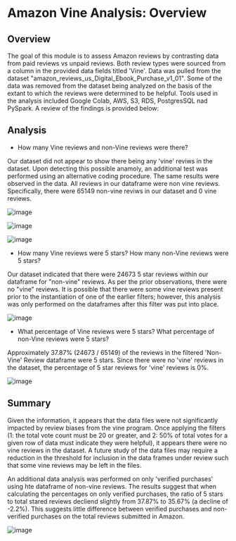 # Amazon Vine Analysis: Overview

## Overview

The goal of this module is to assess Amazon reviews by contrasting data from paid reviews vs unpaid reviews. Both review types were sourced from a column in the provided data fields titled 'Vine'. Data was pulled from the dataset "amazon_reviews_us_Digital_Ebook_Purchase_v1_01". Some of the data was removed from the dataset being analyzed on the basis of the extant to which the reviews were determined to be helpful. Tools used in the analysis included Google Colab, AWS, S3, RDS, PostgresSQL nad PySpark. A review of the findings is provided below:

## Analysis


* How many Vine reviews and non-Vine reviews were there?

Our dataset did not appear to show there being any 'vine' reviws in the dataset. Upon detecting this possible anamoly, an additional test was performed using an alternative coding procedure. The same results were observed in the data. All reviews in our dataframe were non vine reviews. Specifically, there were 65149 non-vine reviws in our dataset and 0 vine reviews. 


![image](https://user-images.githubusercontent.com/95975772/169154463-8f8e0555-83b7-4f1a-bcdc-5622a201e062.png)

![image](https://user-images.githubusercontent.com/95975772/169155277-60ba3f82-c0c0-4aea-92d6-e386c801dab1.png)

![image](https://user-images.githubusercontent.com/95975772/169154999-3ab4666e-833e-45e7-9b85-972a8de65584.png)


* How many Vine reviews were 5 stars? How many non-Vine reviews were 5 stars?

Our dataset indicated that there were 24673 5 star reviews within our dataframe for "non-vine" reviews. As per the prior observations, there were no "vine" reviews. It is possible that there were some vine reviews present prior to the instantiation of one of the earlier filters; however, this analysis was only performed on the dataframes after this filter was put into place.

![image](https://user-images.githubusercontent.com/95975772/169155500-bd75949a-42d9-4984-978a-ed06ed754391.png)


* What percentage of Vine reviews were 5 stars? What percentage of non-Vine reviews were 5 stars?

Approximately 37.87% (24673 / 65149) of the reviews in the filtered 'Non-Vine' Review dataframe were 5 stars. Since there were no 'vine' reviews in the dataset, the percentage of 5 star reviews for 'vine' reviews is 0%. 


![image](https://user-images.githubusercontent.com/95975772/169156394-c2c935f4-8f14-4b9e-8be2-4f29cf76d22c.png)


## Summary

Given the information, it appears that the data files were not significantly impacted by review biases from the vine program. Once applying the filters (1: the total vote count must be 20 or greater, and 2: 50% of total votes for a given row of data must indicate they were helpful), it appears there were no vine reviews in the dataset. A future study of the data files may require a reduction in the threshold for inclusion in the data frames under review such that some vine reviews may be left in the files.

An additional data analysis was performed on only 'verified purchases' using hte dataframe of non-vine reviews. The results suggest that when calculating the percentages on only verified purchases, the ratio of 5 stars to total stared reviews decliend slightly from 37.87% to 35.67% (a decline of -2.2%). This suggests little difference between verified purchases and non-verified purchases on the total reviews submitted in Amazon. 

![image](https://user-images.githubusercontent.com/95975772/169157632-ffad6e6e-039b-4373-82b9-d3e312ceb442.png)






